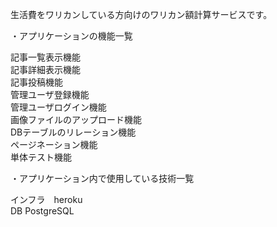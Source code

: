 生活費をワリカンしている方向けのワリカン額計算サービスです。  
  
・アプリケーションの機能一覧  
  
 記事一覧表示機能    
 記事詳細表示機能  
 記事投稿機能  
 管理ユーザ登録機能  
 管理ユーザログイン機能  
 画像ファイルのアップロード機能  
 DBテーブルのリレーション機能  
 ページネーション機能  
 単体テスト機能  
  
・アプリケーション内で使用している技術一覧  
  
 インフラ　heroku  
 DB PostgreSQL
  